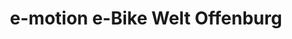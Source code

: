 ---
title: "e-motion e-Bike Welt Offenburg"
url: /offenburg/e-motion-e-bike-welt-offenburg/
shop: Fahrrad
---